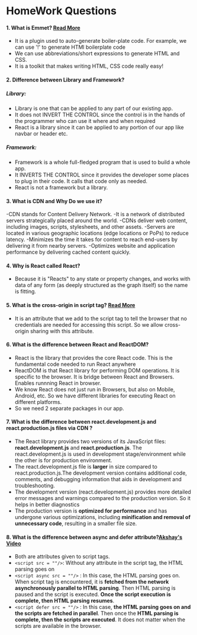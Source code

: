 # HomeWork Questions

#### 1. What is Emmet? [Read More](https://emmet.io/)

- It is a plugin used to auto-generate boiler-plate code. For example, we can use '!' to generate HTMl boilerplate code
- We can use abbreviations/short expressions to generate HTML and CSS.
- It is a toolkit that makes writing HTML, CSS code really easy!

#### 2. Difference between Library and Framework?

##### Library:

- Library is one that can be applied to any part of our existing app.
- It does not INVERT THE CONTROL since the control is in the hands of the programmer who can use it where and when required
- React is a library since it can be applied to any portion of our app like navbar or header etc.

##### Framework:

- Framework is a whole full-fledged program that is used to build a whole app.
- It INVERTS THE CONTROL since it provides the developer some places to plug in their code. It calls that code only as needed.
- React is not a framework but a library.

#### 3. What is CDN and Why Do we use it?

-CDN stands for Content Delivery Network.
-It is a network of distributed servers strategically placed around the world.
-CDNs deliver web content, including images, scripts, stylesheets, and other assets.
-Servers are located in various geographic locations (edge locations or PoPs) to reduce latency.
-Minimizes the time it takes for content to reach end-users by delivering it from nearby servers.
-Optimizes website and application performance by delivering cached content quickly.

#### 4. Why is React called React?

- Because it is "Reacts" to any state or property changes, and works with data of any form (as deeply structured as the graph itself) so the name is fitting.

#### 5. What is the cross-origin in script tag? [Read More](https://developer.mozilla.org/en-US/docs/Web/HTML/Attributes/crossorigin)

- It is an attribute that we add to the script tag to tell the browser that no credentials are needed for accessing this script. So we allow cross-origin sharing with this attribute.

#### 6. What is the difference between React and ReactDOM?

- React is the library that provides the core React code. This is the fundamental code needed to run React anywhere
- ReactDOM is that React library for performing DOM operations. It is specific to the browser. It is bridge between React and Browsers. Enables runnning React in browser.
- We know React does not just run in Browsers, but also on Mobile, Android, etc. So we have different libraries for executing React on different platforms.
- So we need 2 separate packages in our app.

#### 7. What is the difference between react.development.js and react.production.js files via CDN ?

- The React library provides two versions of its JavaScript files: **react.development.js** and **react.production.js**. The react.development.js is used in development stage/environment while the other is for production environment.
- The react.development.js file is **larger** in size compared to react.production.js.The development version contains additional code, comments, and debugging information that aids in development and troubleshooting.
- The development version (react.development.js) provides more detailed error messages and warnings compared to the production version. So it helps in better diagnostics
- The production version is **optimized for performance** and has undergone various optimizations, including **minification and removal of unnecessary code**, resulting in a smaller file size.

#### 8. What is the difference between async and defer attribute?[Akshay's Video](https://www.youtube.com/watch?v=IrHmpdORLu8)

- Both are attributes given to script tags.
- `<script src = ""/>`: Without any attribute in the script tag, the HTML parsing goes on
- `<script async src = ""/>` : In this case, the HTML parsing goes on. When script tag is encountered, it is **fetched from the network asynchronously parallel to HTML parsing**. Then HTML parsing is paused and the script is executed. **Once the script execution is complete, then HTML parsing resumes**.
- `<script defer src = ""/>` : In this case, **the HTML parsing goes on and the scripts are fetched in parallel**. Then once the **HTML parsing is complete, then the scripts are executed**. It does not matter when the scripts are available in the browser.

